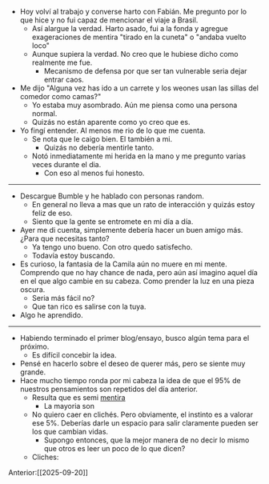 - Hoy volví al trabajo y converse harto con Fabián. Me pregunto por lo que hice y no fui capaz de mencionar el viaje a Brasil. 
	- Así alargue la verdad. Harto asado, fui a la fonda y agregue exageraciones de mentira "tirado en la cuneta" o "andaba vuelto loco"
	- Aunque supiera la verdad. No creo que le hubiese dicho como realmente me fue. 
		- Mecanismo de defensa por que ser tan vulnerable seria dejar entrar caos. 
- Me dijo "Alguna vez has ido a un carrete y los weones usan las sillas del comedor como camas?"
	- Yo estaba muy asombrado. Aún me piensa como una persona normal. 
	- Quizás no están aparente como yo creo que es. 
- Yo fingí entender. Al menos me rio de lo que me cuenta. 
	- Se nota que le caigo bien. El también a mi. 
		- Quizás no debería mentirle tanto.
	- Notó inmediatamente mi herida en la mano y me pregunto varias veces durante el dia. 
		- Con eso al menos fui honesto.  
---- 
- Descargue Bumble y he hablado con personas random. 
	- En general no lleva a mas que un rato de interacción y quizás estoy feliz de eso. 
	- Siento que la gente se entromete en mi día a día.
- Ayer me di cuenta, simplemente debería hacer un buen amigo más. ¿Para que necesitas tanto?
	- Ya tengo uno bueno. Con otro quedo satisfecho. 
	- Todavía estoy buscando. 
- Es curioso, la fantasia de la Camila aún no muere en mi mente. Comprendo que no hay chance de nada, pero aún así imagino aquel día en el que algo cambie en su cabeza. Como prender la luz en una pieza oscura.
	- Seria más fácil no?
	- Que tan rico es salirse con la tuya.
- Algo he aprendido. 
----
- Habiendo terminado el primer blog/ensayo, busco algún tema para el próximo. 
	- Es difícil concebir la idea. 
- Pensé en hacerlo sobre el deseo de querer más, pero se siente muy grande. 
- Hace mucho tiempo ronda por mi cabeza la idea de que el 95% de nuestros pensamientos son repetidos del día anterior. 
	- Resulta que es semi [mentira](https://policyviz.com/2024/10/16/fact-checking-60000-thoughts-the-mystery-behind-a-misleading-statistic/?srsltid=AfmBOoqoMZvGFGtQHyH9I5O9gR-fqSi2yC9COU5AgfWRMdOleGIVNs5s&utm_source=chatgpt.com)
		- La mayoria son
	- No quiero caer en clichés. Pero obviamente, el instinto es a valorar ese 5%. Deberías darle un espacio para salir claramente pueden ser los que cambian vidas. 
		- Supongo entonces, que la mejor manera de no decir lo mismo que otros es leer un poco de lo que dicen? 
	- Cliches: 

Anterior:[[2025-09-20]]
